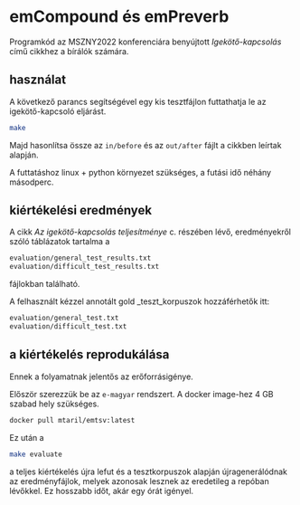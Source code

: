 # emCompound és emPreverb

Programkód az MSZNY2022 konferenciára benyújtott
_Igekötő-kapcsolás_ című cikkhez a bírálók számára.


## használat

A következő parancs segítségével egy kis tesztfájlon futtathatja le
az igekötő-kapcsoló eljárást.

```bash
make
```

Majd hasonlítsa össze
az `in/before` és az `out/after` fájlt a cikkben leírtak alapján.

A futtatáshoz linux + python környezet szükséges,
a futási idő néhány másodperc.


## kiértékelési eredmények

A cikk _Az igekötő-kapcsolás teljesítménye_ c. részében lévő,
eredményekről szóló táblázatok tartalma a

```bash
evaluation/general_test_results.txt
evaluation/difficult_test_results.txt
```

fájlokban található.

A felhasznált kézzel annotált gold _teszt_korpuszok hozzáférhetők itt:

```bash
evaluation/general_test.txt
evaluation/difficult_test.txt
```


## a kiértékelés reprodukálása

Ennek a folyamatnak jelentős az erőforrásigénye.

Először szerezzük be az `e-magyar` rendszert.
A docker image-hez 4 GB szabad hely szükséges.

```bash
docker pull mtaril/emtsv:latest
```

Ez után a 

```bash
make evaluate
```

a teljes kiértékelés újra lefut
és a tesztkorpuszok alapján újragenerálódnak az eredményfájlok,
melyek azonosak lesznek az eredetileg a repóban lévőkkel.
Ez hosszabb időt, akár egy órát igényel.

